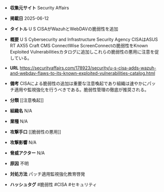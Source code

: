 - **収集元サイト**
Security Affairs

- **掲載日**
2025-06-12

- **タイトル**
U S CISAがWazuhとWebDAVの脆弱性を追加

- **概要**
U S Cybersecurity and Infrastructure Security Agency CISAはASUS RT AX55 Craft CMS ConnectWise ScreenConnectの脆弱性をKnown Exploited Vulnerabilitiesカタログに追加しこれらの脆弱性の悪用に注意を促している。

- **URL**
https://securityaffairs.com/178923/security/u-s-cisa-adds-wazuh-and-webdav-flaws-to-its-known-exploited-vulnerabilities-catalog.html

- **備考**
CISAによる脆弱性の追加は重要な注意喚起であり組織は速やかにパッチ適用や監視強化を行うべきである。脆弱性管理の徹底が推奨される。

- **分類**
[[注意喚起]]

- **組織名**
N/A

- **業種**
N/A

- **攻撃手口**
[[脆弱性の悪用]]

- **攻撃影響**
N/A

- **脅威アクター**
N/A

- **原因**
不明

- **対処方法**
パッチ適用監視強化教育啓発

- **ハッシュタグ**
#脆弱性 #CISA #セキュリティ
